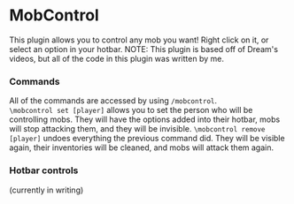 # MobControl
This plugin allows you to control any mob you want!
Right click on it, or select an option in your hotbar.
NOTE: This plugin is based off of Dream's videos, but all of the
code in this plugin was written by me.

### Commands
All of the commands are accessed by using `/mobcontrol`.  
`\mobcontrol set [player]` allows you to set the person who will be controlling mobs. They will have the options added
into their hotbar, mobs will stop attacking them, and they will be invisible.
`\mobcontrol remove [player]` undoes everything the previous command did. They will be visible again, their inventories
will be cleaned, and mobs will attack them again.

### Hotbar controls
(currently in writing)

